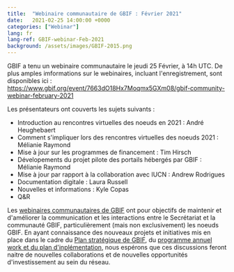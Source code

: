 ```yaml
---
title:  "Webinaire communautaire de GBIF : Février 2021"
date:   2021-02-25 14:00:00 +0000
categories: ["Webinar"]
lang: fr
lang-ref: GBIF-webinar-Feb-2021
background: /assets/images/GBIF-2015.png
---
```


GBIF a tenu un webinaire communautaire le jeudi 25 Février, à 14h UTC. De plus amples imformations sur le webinaires, incluant l'enregistrement, sont disponibles ici : 
<https://www.gbif.org/event/7663dO18Hx7Moqmx5GXm08/gbif-community-webinar-february-2021>

Les présentateurs ont couverts les sujets suivants :
* Introduction au rencontres virtuelles des noeuds en 2021 : André Heughebaert
* Comment s'impliquer lors des rencontres virtuelles des noeuds 2021 : Mélianie Raymond
* Mise à jour sur les programmes de financement : Tim Hirsch
* Dévelopements du projet pilote des portails hébergés par GBIF : Mélianie Raymond
* Mise à jour par rapport à la collaboration avec IUCN : Andrew Rodrigues
* Documentation digitale : Laura Russell
* Nouvelles et informations : Kyle Copas
* Q&R

Les [webinaires communautaires de GBIF](https://www.gbif.org/webinars) ont pour objectifs de maintenir et d'améliorer la communication et les interactions entre le Secrétariat et la communauté GBIF, particulièrement (mais non exclusivement) les noeuds GBIF. En ayant connaissance des nouveaux projets et initiatives mis en place dans le cadre du [Plan stratégique de GBIF](https://www.gbif.org/strategic-plan), du [programme annuel work et du plan d'inplémentation](https://docs.gbif.org/2021-work-programme/fr/#gbif-annual-work-programme-2021), 
nous espérons que ces discussions feront naitre de nouvelles collaborations et de nouvelles opportunités d'investissement au sein du réseau.
